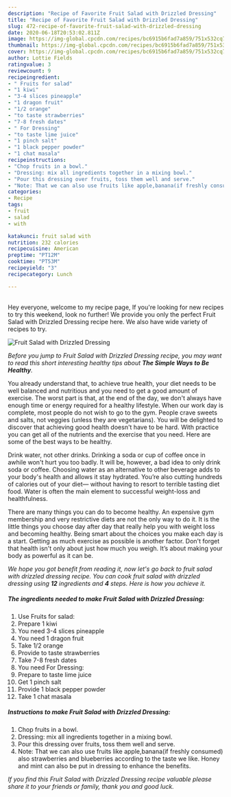 ```yaml
---
description: "Recipe of Favorite Fruit Salad with Drizzled Dressing"
title: "Recipe of Favorite Fruit Salad with Drizzled Dressing"
slug: 472-recipe-of-favorite-fruit-salad-with-drizzled-dressing
date: 2020-06-18T20:53:02.811Z
image: https://img-global.cpcdn.com/recipes/bc6915b6fad7a859/751x532cq70/fruit-salad-with-drizzled-dressing-recipe-main-photo.jpg
thumbnail: https://img-global.cpcdn.com/recipes/bc6915b6fad7a859/751x532cq70/fruit-salad-with-drizzled-dressing-recipe-main-photo.jpg
cover: https://img-global.cpcdn.com/recipes/bc6915b6fad7a859/751x532cq70/fruit-salad-with-drizzled-dressing-recipe-main-photo.jpg
author: Lottie Fields
ratingvalue: 3
reviewcount: 9
recipeingredient:
- " Fruits for salad"
- "1 kiwi"
- "3-4 slices pineapple"
- "1 dragon fruit"
- "1/2 orange"
- "to taste strawberries"
- "7-8 fresh dates"
- " For Dressing"
- "to taste lime juice"
- "1 pinch salt"
- "1 black pepper powder"
- "1 chat masala"
recipeinstructions:
- "Chop fruits in a bowl."
- "Dressing: mix all ingredients together in a mixing bowl."
- "Pour this dressing over fruits, toss them well and serve."
- "Note: That we can also use fruits like apple,banana(if freshly consumed) also strawberries and blueberries according to the taste we like. Honey and mint can also be put in dressing to enhance the benefits."
categories:
- Recipe
tags:
- fruit
- salad
- with

katakunci: fruit salad with 
nutrition: 232 calories
recipecuisine: American
preptime: "PT12M"
cooktime: "PT53M"
recipeyield: "3"
recipecategory: Lunch

---
```

<br>
Hey everyone, welcome to my recipe page, If you're looking for new recipes to try this weekend, look no further! We provide you only the perfect Fruit Salad with Drizzled Dressing recipe here. We also have wide variety of recipes to try.
<br>


![Fruit Salad with Drizzled Dressing](https://img-global.cpcdn.com/recipes/bc6915b6fad7a859/751x532cq70/fruit-salad-with-drizzled-dressing-recipe-main-photo.jpg)

<i>Before you jump to Fruit Salad with Drizzled Dressing recipe, you may want to read this short interesting healthy tips about <strong>The Simple Ways to Be Healthy</strong>.</i>

You already understand that, to achieve true health, your diet needs to be well balanced and nutritious and you need to get a good amount of exercise. The worst part is that, at the end of the day, we don't always have enough time or energy required for a healthy lifestyle. When our work day is complete, most people do not wish to go to the gym. People crave sweets and salts, not veggies (unless they are vegetarians). You will be delighted to discover that achieving good health doesn't have to be hard. With practice you can get all of the nutrients and the exercise that you need. Here are some of the best ways to be healthy.

Drink water, not other drinks. Drinking a soda or cup of coffee once in awhile won't hurt you too badly. It will be, however, a bad idea to only drink soda or coffee. Choosing water as an alternative to other beverage adds to your body's health and allows it stay hydrated. You’re also cutting hundreds of calories out of your diet— without having to resort to terrible tasting diet food. Water is often the main element to successful weight-loss and healthfulness.

There are many things you can do to become healthy. An expensive gym membership and very restrictive diets are not the only way to do it. It is the little things you choose day after day that really help you with weight loss and becoming healthy. Being smart about the choices you make each day is a start. Getting as much exercise as possible is another factor. Don't forget that health isn't only about just how much you weigh. It’s about making your body as powerful as it can be. 


<i>We hope you got benefit from reading it, now let's go back to fruit salad with drizzled dressing recipe. You can cook fruit salad with drizzled dressing using <strong>12</strong> ingredients and <strong>4</strong> steps. Here is how you achieve it.
</i>

##### The ingredients needed to make Fruit Salad with Drizzled Dressing:

1. Use  Fruits for salad:
1. Prepare 1 kiwi
1. You need 3-4 slices pineapple
1. You need 1 dragon fruit
1. Take 1/2 orange
1. Provide to taste strawberries
1. Take 7-8 fresh dates
1. You need  For Dressing:
1. Prepare to taste lime juice
1. Get 1 pinch salt
1. Provide 1 black pepper powder
1. Take 1 chat masala


##### Instructions to make Fruit Salad with Drizzled Dressing:

1. Chop fruits in a bowl.
1. Dressing: mix all ingredients together in a mixing bowl.
1. Pour this dressing over fruits, toss them well and serve.
1. Note: That we can also use fruits like apple,banana(if freshly consumed) also strawberries and blueberries according to the taste we like. Honey and mint can also be put in dressing to enhance the benefits.


<i>If you find this Fruit Salad with Drizzled Dressing recipe valuable please share it to your friends or family, thank you and good luck.</i>
